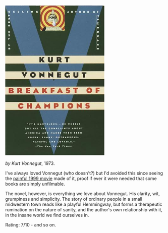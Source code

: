 <!--
.. title: Breakfast of Champions
.. slug: breakfast-of-champions
.. date: 2008-08-27 15:45:56-05:00
.. tags: media,books,fiction
.. link: 
.. description: 
.. type: text
-->


![](/files/2008/08/breakfast-of-champions.jpg)

*by Kurt Vonnegut*, 1973.

I've always loved Vonnegut (who doesn't?) but I'd avoided this since
seeing the [painful 1999 movie](http://www.imdb.com/title/tt0120618/)
made of it, proof if ever it were needed that some books are simply
unfilmable.

The novel, however, is everything we love about Vonnegut. His clarity,
wit, grumpiness and simplicity. The story of ordinary people in a small
midwestern town reads like a playful Hemmingway, but forms a therapeutic
rumination on the nature of sanity, and the author's own relationship
with it, in the insane world we find ourselves in.

Rating: 7/10 - and so on.
